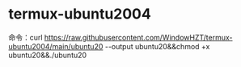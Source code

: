 # termux-ubuntu2004

命令：curl https://raw.githubusercontent.com/WindowHZT/termux-ubuntu2004/main/ubuntu20 --output ubuntu20&&chmod +x ubuntu20&&./ubuntu20
